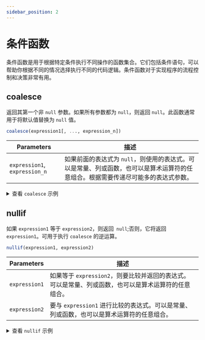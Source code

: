 ```yaml
---
sidebar_position: 2
---
```


# 条件函数

条件函数是用于根据特定条件执行不同操作的函数集合。它们包括条件语句，可以帮助你根据不同的情况选择执行不同的代码逻辑。条件函数对于实现程序的流程控制和决策非常有用。

## coalesce

返回其第一个非 `null` 参数。如果所有参数都为 `null`，则返回 `null`。此函数通常用于将默认值替换为 `null` 值。

```sql
coalesce(expression1[, ..., expression_n])
```

| Parameters                       | 描述                                                                   |
| -------------------------------- | -------------------------------------------------------------------- |
| `expression1`,    `expression_n` | 如果前面的表达式为 `null`，则使用的表达式。可以是常量、列或函数，也可以是算术运算符的任意组合。根据需要传递尽可能多的表达式参数。 |

<details>
  <summary>查看 <code>coalesce</code> 示例</summary>

```sql {1}
SELECT coalesce(temperature, null, station) FROM air;
+--------------------------------------------+
| coalesce(air.temperature,NULL,air.station) |
+--------------------------------------------+
| 69.0                                       |
| 78.0                                       |
| 62.0                                       |
| 79.0                                       |
| 53.0                                       |
| 72.0                                       |
| 71.0                                       |
| 69.0                                       |
| 80.0                                       |
| 74.0                                       |
| 70.0                                       |
| 70.0                                       |
| 70.0                                       |
+--------------------------------------------+
```

</details>

## nullif

如果 `expression1` 等于 `expression2`，则返回` null`;否则，它将返回 `expression1`。可用于执行 `coalesce` 的逆运算。

```sql
nullif(expression1, expression2)
```

| Parameters    | 描述                                                        |
| ------------- | --------------------------------------------------------- |
| `expression1` | 如果等于 `expression2`，则要比较并返回的表达式。可以是常量、列或函数，也可以是算术运算符的任意组合。 |
| `expression2` | 要与 `expression1` 进行比较的表达式。可以是常量、列或函数，也可以是算术运算符的任意组合。      |

<details>
  <summary>查看 <code>nullif</code> 示例</summary>

```sql {1}
SELECT nullif(temperature, 70) FROM air;
+-----------------------------------+
| nullif(air.temperature,Int64(70)) |
+-----------------------------------+
| 69                                |
| 78                                |
| 62                                |
| 79                                |
| 53                                |
| 72                                |
| 71                                |
| 69                                |
| 80                                |
| 74                                |
|                                   |
|                                   |
|                                   |
+-----------------------------------+
```

</details>
